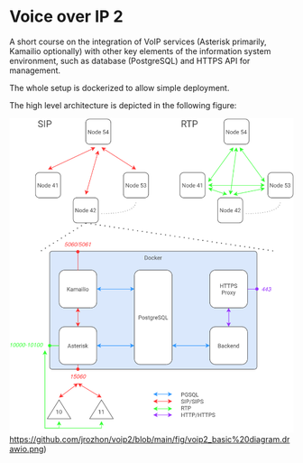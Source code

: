 # Voice over IP 2

A short course on the integration of VoIP services (Asterisk primarily, Kamailio optionally) with other key elements of the information system environment, such as database (PostgreSQL) and HTTPS API for management.

The whole setup is dockerized to allow simple deployment.

The high level architecture is depicted in the following figure:

![Topology](https://github.com/jrozhon/voip2/blob/main/fig/voip2_basic%20diagram.drawio.png)https://github.com/jrozhon/voip2/blob/main/fig/voip2_basic%20diagram.drawio.png)
